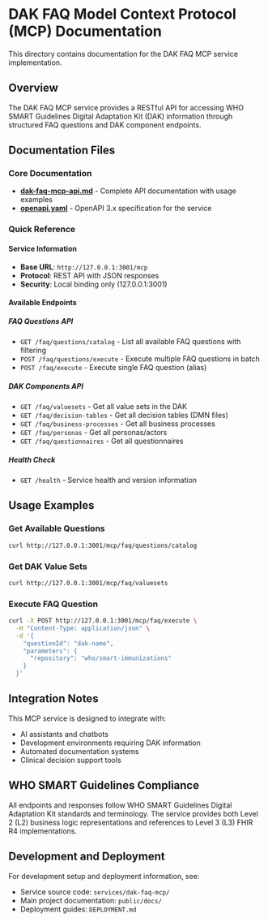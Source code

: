 # DAK FAQ Model Context Protocol (MCP) Documentation

This directory contains documentation for the DAK FAQ MCP service implementation.

## Overview

The DAK FAQ MCP service provides a RESTful API for accessing WHO SMART Guidelines Digital Adaptation Kit (DAK) information through structured FAQ questions and DAK component endpoints.

## Documentation Files

### Core Documentation
- **[dak-faq-mcp-api.md](./dak-faq-mcp-api.md)** - Complete API documentation with usage examples
- **[openapi.yaml](./openapi.yaml)** - OpenAPI 3.x specification for the service

### Quick Reference

#### Service Information
- **Base URL**: `http://127.0.0.1:3001/mcp`
- **Protocol**: REST API with JSON responses
- **Security**: Local binding only (127.0.0.1:3001)

#### Available Endpoints

##### FAQ Questions API
- `GET /faq/questions/catalog` - List all available FAQ questions with filtering
- `POST /faq/questions/execute` - Execute multiple FAQ questions in batch
- `POST /faq/execute` - Execute single FAQ question (alias)

##### DAK Components API
- `GET /faq/valuesets` - Get all value sets in the DAK
- `GET /faq/decision-tables` - Get all decision tables (DMN files)
- `GET /faq/business-processes` - Get all business processes
- `GET /faq/personas` - Get all personas/actors
- `GET /faq/questionnaires` - Get all questionnaires

##### Health Check
- `GET /health` - Service health and version information

## Usage Examples

### Get Available Questions
```bash
curl http://127.0.0.1:3001/mcp/faq/questions/catalog
```

### Get DAK Value Sets
```bash
curl http://127.0.0.1:3001/mcp/faq/valuesets
```

### Execute FAQ Question
```bash
curl -X POST http://127.0.0.1:3001/mcp/faq/execute \
  -H "Content-Type: application/json" \
  -d '{
    "questionId": "dak-name",
    "parameters": {
      "repository": "who/smart-immunizations"
    }
  }'
```

## Integration Notes

This MCP service is designed to integrate with:
- AI assistants and chatbots
- Development environments requiring DAK information
- Automated documentation systems
- Clinical decision support tools

## WHO SMART Guidelines Compliance

All endpoints and responses follow WHO SMART Guidelines Digital Adaptation Kit standards and terminology. The service provides both Level 2 (L2) business logic representations and references to Level 3 (L3) FHIR R4 implementations.

## Development and Deployment

For development setup and deployment information, see:
- Service source code: `services/dak-faq-mcp/`
- Main project documentation: `public/docs/`
- Deployment guides: `DEPLOYMENT.md`